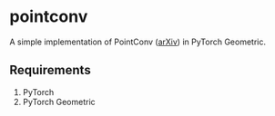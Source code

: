 # pointconv
A simple implementation of PointConv ([arXiv](https://arxiv.org/abs/1811.07246)) in PyTorch Geometric.

## Requirements
1. PyTorch
2. PyTorch Geometric

